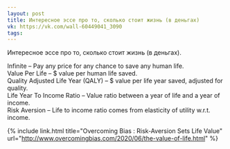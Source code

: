 ```yaml
---
layout: post
title: Интересное эссе про то, сколько стоит жизнь (в деньгах)
vk: https://vk.com/wall-60449041_3090
tags:
---
```

Интересное эссе про то, сколько стоит жизнь (в деньгах).

Infinite – Pay any price for any chance to save any human life.<br>
Value Per Life – $ value per human life saved.<br>
Quality Adjusted Life Year (QALY) – $ value per life year saved, adjusted for quality.<br>
Life Year To Income Ratio – Value ratio between a year of life and a year of income.<br>
Risk Aversion – Life to income ratio comes from elasticity of utility w.r.t. income.

{% include link.html title="Overcoming Bias : Risk-Aversion Sets Life Value" url="http://www.overcomingbias.com/2020/06/the-value-of-life.html" %}